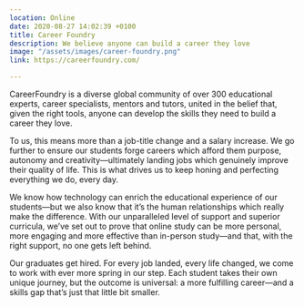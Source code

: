 ```yaml
---
location: Online
date: 2020-08-27 14:02:39 +0100
title: Career Foundry
description: We believe anyone can build a career they love
image: "/assets/images/career-foundry.png"
link: https://careerfoundry.com/

---
```

CareerFoundry is a diverse global community of over 300 educational experts, career specialists, mentors and tutors, united in the belief that, given the right tools, anyone can develop the skills they need to build a career they love.

To us, this means more than a job-title change and a salary increase. We go further to ensure our students forge careers which afford them purpose, autonomy and creativity—ultimately landing jobs which genuinely improve their quality of life. This is what drives us to keep honing and perfecting everything we do, every day.

We know how technology can enrich the educational experience of our students—but we also know that it’s the human relationships which really make the difference. With our unparalleled level of support and superior curricula, we’ve set out to prove that online study can be more personal, more engaging and more effective than in-person study—and that, with the right support, no one gets left behind.

Our graduates get hired. For every job landed, every life changed, we come to work with ever more spring in our step. Each student takes their own unique journey, but the outcome is universal: a more fulfilling career—and a skills gap that’s just that little bit smaller.